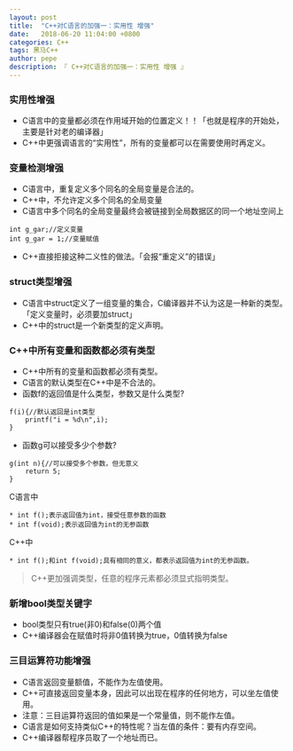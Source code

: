 ```yaml
---
layout: post
title:  "C++对C语言的加强一：实用性 增强"
date:   2018-06-20 11:04:00 +0800
categories: C++
tags: 黑马C++
author: pepe
description: 『 C++对C语言的加强一：实用性 增强 』
---
```


### 实用性增强

* C语言中的变量都必须在作用域开始的位置定义！！「也就是程序的开始处，主要是针对老的编译器」
* C++中更强调语言的“实用性”，所有的变量都可以在需要使用时再定义。

### 变量检测增强

* C语言中，重复定义多个同名的全局变量是合法的。
* C++中，不允许定义多个同名的全局变量
* C语言中多个同名的全局变量最终会被链接到全局数据区的同一个地址空间上
```
int g_gar;//定义变量
int g_gar = 1;//变量赋值
```
* C++直接拒接这种二义性的做法。「会报“重定义”的错误」

### struct类型增强

* C语言中struct定义了一组变量的集合，C编译器并不认为这是一种新的类型。「定义变量时，必须要加struct」
* C++中的struct是一个新类型的定义声明。

### C++中所有变量和函数都必须有类型

* C++中所有的变量和函数都必须有类型。
* C语言的默认类型在C++中是不合法的。
* 函数f的返回值是什么类型，参数又是什么类型?
```
f(i){//默认返回是int类型
    printf("i = %d\n",i);
}
```
* 函数g可以接受多少个参数?
```
g(int n){//可以接受多个参数，但无意义
    return 5;
}
```

C语言中

    * int f();表示返回值为int，接受任意参数的函数
    * int f(void);表示返回值为int的无参函数
    
C++中

    * int f();和int f(void);具有相同的意义，都表示返回值为int的无参函数。
    
> C++更加强调类型，任意的程序元素都必须显式指明类型。

### 新增bool类型关键字

* bool类型只有true(非0)和false(0)两个值
* C++编译器会在赋值时将非0值转换为true，0值转换为false

### 三目运算符功能增强

* C语言返回变量额值，不能作为左值使用。
* C++可直接返回变量本身，因此可以出现在程序的任何地方，可以坐左值使用。
* 注意：三目运算符返回的值如果是一个常量值，则不能作左值。
* C语言是如何支持类似C++的特性呢？当左值的条件：要有内存空间。
* C++编译器帮程序员取了一个地址而已。
    
    
    
    
    
    
    
    
    
    
    
    
    
    
    
    
    
    
    
    
    
    
    
    
    
    
    
    
    
    
    
    
    
    
    
    
    














